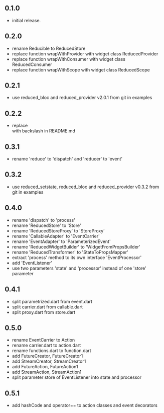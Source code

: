 ## 0.1.0

* initial release.

## 0.2.0

* rename Reducible to ReducedStore
* replace function wrapWithProvider with widget class ReducedProvider
* replace function wrapWithConsumer with widget class ReducedConsumer
* replace function wrapWithScope with widget class ReducedScope

## 0.2.1

* use reduced_bloc and reduced_provider v2.0.1 from git in examples

## 0.2.2

* replace <br/> with backslash in README.md

## 0.3.1

* rename 'reduce' to 'dispatch' and 'reducer' to 'event'

## 0.3.2

* use reduced_setstate, reduced_bloc and reduced_provider v0.3.2 from git in examples

## 0.4.0

* rename 'dispatch' to 'process'
* rename 'ReducedStore' to 'Store'
* rename 'ReducedStoreProxy' to 'StoreProxy'
* rename 'CallableAdapter' to 'EventCarrier'
* rename 'EventAdapter' to 'ParameterizedEvent'
* rename 'ReducedWidgetBuilder' to 'WidgetFromPropsBuilder'
* rename 'ReducedTransformer' to 'StateToPropsMapper'
* extract 'process' method to its own interface 'EventProcessor'
* add 'EventListener'
* use two parameters 'state' and 'processor' instead of one 'store' parameter

## 0.4.1

* split parametrized.dart from event.dart
* split carrier.dart from callable.dart
* split proxy.dart from store.dart

## 0.5.0

* rename EventCarrier to Action
* rename carrier.dart to action.dart
* rename functions.dart to function.dart
* add FutureCreator, FutureCreator1
* add StreamCreator, StreamCreator1
* add FutureAction, FutureAction1
* add StreamAction, StreamAction1
* split parameter store of EventListener into state and processor

## 0.5.1

* add hashCode and operator== to action classes and event decorators
